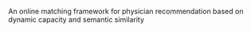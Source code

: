 An online matching framework for physician recommendation based on dynamic capacity and semantic similarity
